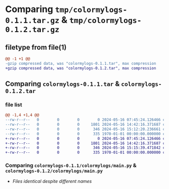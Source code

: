 # Comparing `tmp/colormylogs-0.1.1.tar.gz` & `tmp/colormylogs-0.1.2.tar.gz`

## filetype from file(1)

```diff
@@ -1 +1 @@
-gzip compressed data, was "colormylogs-0.1.1.tar", max compression
+gzip compressed data, was "colormylogs-0.1.2.tar", max compression
```

## Comparing `colormylogs-0.1.1.tar` & `colormylogs-0.1.2.tar`

### file list

```diff
@@ -1,4 +1,4 @@
--rw-r--r--   0        0        0        0 2024-05-16 07:45:24.126466 colormylogs-0.1.1/colormylogs/__init__.py
--rw-r--r--   0        0        0     1801 2024-05-16 14:42:16.371687 colormylogs-0.1.1/colormylogs/main.py
--rw-r--r--   0        0        0      346 2024-05-16 15:12:20.236661 colormylogs-0.1.1/pyproject.toml
--rw-r--r--   0        0        0      335 1970-01-01 00:00:00.000000 colormylogs-0.1.1/PKG-INFO
+-rw-r--r--   0        0        0        0 2024-05-16 07:45:24.126466 colormylogs-0.1.2/colormylogs/__init__.py
+-rw-r--r--   0        0        0     1801 2024-05-16 14:42:16.371687 colormylogs-0.1.2/colormylogs/main.py
+-rw-r--r--   0        0        0      346 2024-05-16 15:15:39.471842 colormylogs-0.1.2/pyproject.toml
+-rw-r--r--   0        0        0      335 1970-01-01 00:00:00.000000 colormylogs-0.1.2/PKG-INFO
```

### Comparing `colormylogs-0.1.1/colormylogs/main.py` & `colormylogs-0.1.2/colormylogs/main.py`

 * *Files identical despite different names*

